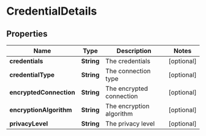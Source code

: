 
# CredentialDetails

## Properties
Name | Type | Description | Notes
------------ | ------------- | ------------- | -------------
**credentials** | **String** | The credentials |  [optional]
**credentialType** | **String** | The connection type |  [optional]
**encryptedConnection** | **String** | The encrypted connection |  [optional]
**encryptionAlgorithm** | **String** | The encryption algorithm |  [optional]
**privacyLevel** | **String** | The privacy level |  [optional]



